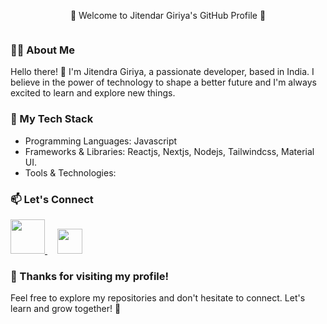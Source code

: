 <p align="center" size="40px">🌟 Welcome to Jitendar Giriya's GitHub Profile 🌟</p>

<p align="center">
  <img src="https://your-image-url.com" alt="">
</p>

### 🧚‍♀️ About Me

Hello there! 👋 I'm Jitendra Giriya, a passionate developer, based in India. I believe in the power of technology to shape a better future and I'm always excited to learn and explore new things.


### 🚀 My Tech Stack

- Programming Languages: Javascript
- Frameworks & Libraries: Reactjs, Nextjs, Nodejs, Tailwindcss, Material UI.
- Tools & Technologies: 
 

### 📫 Let's Connect 
<a href="https://www.linkedin.com/in/jitendragiriya">
  <img src="https://cdn.worldvectorlogo.com/logos/gmail-icon.svg" heigth="30px" width="55px" alt="">
</a>
<a href="https://mail.google.com/">
  <img src="https://upload.wikimedia.org/wikipedia/commons/f/f8/LinkedIn_icon_circle.svg" heigth="30px" width="40px" hspace="16px" alt="">
  
</a>
 

### 🙏 Thanks for visiting my profile!

Feel free to explore my repositories and don't hesitate to connect. Let's learn and grow together! 🌱

 
